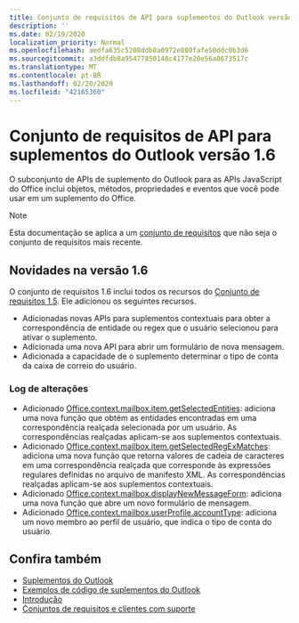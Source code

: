 ```yaml
---
title: Conjunto de requisitos de API para suplementos do Outlook versão 1.6
description: ''
ms.date: 02/19/2020
localization_priority: Normal
ms.openlocfilehash: aedfa635c5208ddb8a0972e880fafe50ddc0b3d6
ms.sourcegitcommit: a3ddfdb8a95477850148c4177e20e56a8673517c
ms.translationtype: MT
ms.contentlocale: pt-BR
ms.lasthandoff: 02/20/2020
ms.locfileid: "42165360"
---
```

# <a name="outlook-add-in-api-requirement-set-16"></a>Conjunto de requisitos de API para suplementos do Outlook versão 1.6

O subconjunto de APIs de suplemento do Outlook para as APIs JavaScript do Office inclui objetos, métodos, propriedades e eventos que você pode usar em um suplemento do Office.

> [!NOTE]
> Esta documentação se aplica a um [conjunto de requisitos](/office/dev/add-ins/reference/requirement-sets/outlook-api-requirement-sets) que não seja o conjunto de requisitos mais recente.

## <a name="whats-new-in-16"></a>Novidades na versão 1.6

O conjunto de requisitos 1.6 inclui todos os recursos do [Conjunto de requisitos 1.5](../requirement-set-1.5/outlook-requirement-set-1.5.md). Ele adicionou os seguintes recursos.

- Adicionadas novas APIs para suplementos contextuais para obter a correspondência de entidade ou regex que o usuário selecionou para ativar o suplemento.
- Adicionada uma nova API para abrir um formulário de nova mensagem.
- Adicionada a capacidade de o suplemento determinar o tipo de conta da caixa de correio do usuário.

### <a name="change-log"></a>Log de alterações

- Adicionado [Office.context.mailbox.item.getSelectedEntities](office.context.mailbox.item.md#methods): adiciona uma nova função que obtém as entidades encontradas em uma correspondência realçada selecionada por um usuário. As correspondências realçadas aplicam-se aos suplementos contextuais.
- Adicionado [Office.context.mailbox.item.getSelectedRegExMatches](office.context.mailbox.item.md#methods): adiciona uma nova função que retorna valores de cadeia de caracteres em uma correspondência realçada que corresponde às expressões regulares definidas no arquivo de manifesto XML. As correspondências realçadas aplicam-se aos suplementos contextuais.
- Adicionado [Office.context.mailbox.displayNewMessageForm](office.context.mailbox.md#methods): adiciona uma nova função que abre um novo formulário de mensagem.
- Adicionado [Office.context.mailbox.userProfile.accountType](/javascript/api/outlook/office.userprofile?view=outlook-js-1.6#accounttype): adiciona um novo membro ao perfil de usuário, que indica o tipo de conta do usuário.

## <a name="see-also"></a>Confira também

- [Suplementos do Outlook](../../../outlook/outlook-add-ins-overview.md)
- [Exemplos de código de suplementos do Outlook](https://developer.microsoft.com/outlook/gallery/?filterBy=Outlook,Samples,Add-ins)
- [Introdução](../../../quickstarts/outlook-quickstart.md)
- [Conjuntos de requisitos e clientes com suporte](../../requirement-sets/outlook-api-requirement-sets.md)
